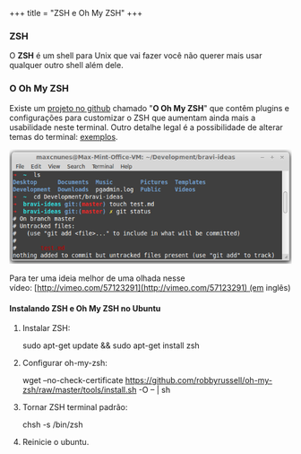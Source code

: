 +++
title = "ZSH e Oh My ZSH"
+++

### ZSH

O **ZSH** é um shell para Unix que vai fazer você não querer mais usar qualquer outro shell além dele.

### O Oh My ZSH

Existe um [projeto no github](https://github.com/robbyrussell/oh-my-zsh) chamado "**O Oh My ZSH**" que contêm plugins e configurações para customizar o ZSH que aumentam ainda mais a usabilidade neste terminal. Outro detalhe legal é a possibilidade de alterar temas do terminal: [exemplos](https://github.com/robbyrussell/oh-my-zsh/wiki/themes).

[![OhMyZsh](./OhMyZsh.png)](http://blog2.maxcnunes.com/wp-content/uploads/2013/05/OhMyZsh.png)

Para ter uma ideia melhor de uma olhada nesse vídeo: [http://vimeo.com/57123291](http://vimeo.com/57123291) (em inglês)

#### Instalando ZSH e Oh My ZSH no Ubuntu

1.  Instalar ZSH:

    sudo apt-get update && sudo apt-get install zsh

2.  Configurar oh-my-zsh:

    wget –no-check-certificate https://github.com/robbyrussell/oh-my-zsh/raw/master/tools/install.sh -O – | sh

3.  Tornar ZSH terminal padrão:

    chsh -s /bin/zsh

4.  Reinicie o ubuntu.

